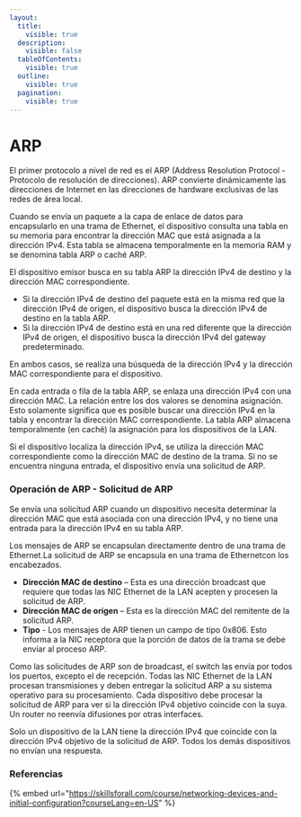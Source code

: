 ```yaml
---
layout:
  title:
    visible: true
  description:
    visible: false
  tableOfContents:
    visible: true
  outline:
    visible: true
  pagination:
    visible: true
---
```


# ARP

El primer protocolo a nivel de red es el ARP (Address Resolution Protocol - Protocolo de resolución de direcciones). ARP convierte dinámicamente las direcciones de Internet en las direcciones de hardware exclusivas de las redes de área local.

Cuando se envía un paquete a la capa de enlace de datos para encapsularlo en una trama de Ethernet, el dispositivo consulta una tabla en su memoria para encontrar la dirección MAC que está asignada a la dirección IPv4. Esta tabla se almacena temporalmente en la memoria RAM y se denomina tabla ARP o caché ARP.

El dispositivo emisor busca en su tabla ARP la dirección IPv4 de destino y la dirección MAC correspondiente.

* Si la dirección IPv4 de destino del paquete está en la misma red que la dirección IPv4 de origen, el dispositivo busca la dirección IPv4 de destino en la tabla ARP.
* Si la dirección IPv4 de destino está en una red diferente que la dirección IPv4 de origen, el dispositivo busca la dirección IPv4 del gateway predeterminado.

En ambos casos, se realiza una búsqueda de la dirección IPv4 y la dirección MAC correspondiente para el dispositivo.

En cada entrada o fila de la tabla ARP, se enlaza una dirección IPv4 con una dirección MAC. La relación entre los dos valores se denomina asignación. Esto solamente significa que es posible buscar una dirección IPv4 en la tabla y encontrar la dirección MAC correspondiente. La tabla ARP almacena temporalmente (en caché) la asignación para los dispositivos de la LAN.

Si el dispositivo localiza la dirección IPv4, se utiliza la dirección MAC correspondiente como la dirección MAC de destino de la trama. Si no se encuentra ninguna entrada, el dispositivo envía una solicitud de ARP.

### Operación de ARP - Solicitud de ARP

Se envía una solicitud ARP cuando un dispositivo necesita determinar la dirección MAC que está asociada con una dirección IPv4, y no tiene una entrada para la dirección IPv4 en su tabla ARP.

Los mensajes de ARP se encapsulan directamente dentro de una trama de Ethernet.La solicitud de ARP se encapsula en una trama de Ethernetcon los encabezados.

* **Dirección MAC de destino** – Esta es una dirección broadcast que requiere que todas las NIC Ethernet de la LAN acepten y procesen la solicitud de ARP.
* **Dirección MAC de origen** – Esta es la dirección MAC del remitente de la solicitud ARP.
* **Tipo** - Los mensajes de ARP tienen un campo de tipo 0x806. Esto informa a la NIC receptora que la porción de datos de la trama se debe enviar al proceso ARP.

Como las solicitudes de ARP son de broadcast, el switch las envía por todos los puertos, excepto el de recepción. Todas las NIC Ethernet de la LAN procesan transmisiones y deben entregar la solicitud ARP a su sistema operativo para su procesamiento. Cada dispositivo debe procesar la solicitud de ARP para ver si la dirección IPv4 objetivo coincide con la suya. Un router no reenvía difusiones por otras interfaces.

Solo un dispositivo de la LAN tiene la dirección IPv4 que coincide con la dirección IPv4 objetivo de la solicitud de ARP. Todos los demás dispositivos no envían una respuesta.



### Referencias

{% embed url="https://skillsforall.com/course/networking-devices-and-initial-configuration?courseLang=en-US" %}

